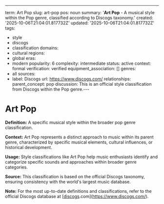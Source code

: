 ---
term: Art Pop
slug: art-pop
pos: noun
summary: '**Art Pop** - A musical style within the Pop genre, classified according
  to Discogs taxonomy.'
created: '2025-10-06T21:04:01.817732Z'
updated: '2025-10-06T21:04:01.817732Z'
tags:
- style
- discogs
- classification
domains:
- cultural
regions:
- global
eras:
- modern
popularity: 6
complexity: intermediate
status: active
context: formal
verification: verified
equipment_association: []
genres:
- all
sources:
- label: Discogs
  url: https://www.discogs.com/
relationships:
  parent_concept: pop
discussion: This is an official style classification from Discogs within the Pop genre.---

# Art Pop

**Definition:** A specific musical style within the broader pop genre classification.

**Context:** Art Pop represents a distinct approach to music within its parent genre, characterized by specific musical elements, cultural influences, or historical development.

**Usage:** Style classifications like Art Pop help music enthusiasts identify and categorize specific sounds and approaches within broader genre categories.

**Source:** This classification is based on the official Discogs taxonomy, ensuring consistency with the world's largest music database.

**Note:** For the most up-to-date definitions and classifications, refer to the official Discogs database at [[discogs](../d/discogs.md).com](https://www.discogs.com/).